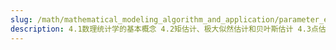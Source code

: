 ```yaml
---
slug: /math/mathematical_modeling_algorithm_and_application/parameter_estimation
description: 4.1数理统计学的基本概念 4.2矩估计、极大似然估计和贝叶斯估计 4.3点估计的优良性准则 4.4区间估计 习题
---
```


